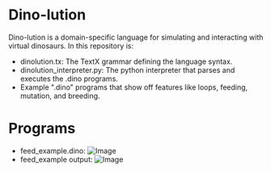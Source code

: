# Dino-lution
Dino-lution is a domain-specific language for simulating and interacting with virtual dinosaurs. In this repository is:
* dinolution.tx: The TextX grammar defining the language syntax.
* dinolution_interpreter.py: The python interpreter that parses and executes the .dino programs.
* Example ".dino" programs that show off features like loops, feeding, mutation, and breeding.

# Programs
* feed_example.dino:
![Image](https://github.com/user-attachments/assets/92dacb6b-038f-45b8-92de-93c6bb66fe9b)
* feed_example output:
![Image](https://github.com/user-attachments/assets/28e91843-23b1-4eb3-b942-efc8c9135c4a)

